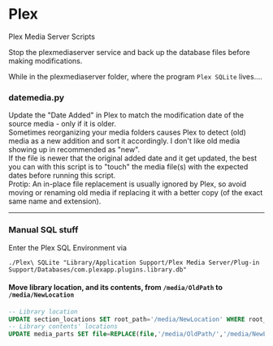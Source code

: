# Plex
Plex Media Server Scripts

Stop the plexmediaserver service and back up the database files before making modifications.

While in the plexmediaserver folder, where the program `Plex SQLite` lives....

### datemedia.py
Update the "Date Added" in Plex to match the modification date of the source media - only if it is older.  
Sometimes reorganizing your media folders causes Plex to detect (old) media as a new addition and sort it accordingly.  I don't like old media showing up in recommended as "new".  
If the file is newer that the original added date and it get updated, the best you can with this script is to "touch" the media file(s) with the expected dates before running this script.  
Protip:  An in-place file replacement is usually ignored by Plex, so avoid moving or renaming old media if replacing it with a better copy (of the exact same name and extension).  

---

### Manual SQL stuff

Enter the Plex SQL Environment via
```shell
./Plex\ SQLite "Library/Application Support/Plex Media Server/Plug-in Support/Databases/com.plexapp.plugins.library.db"
```

#### Move library location, and its contents, from `/media/OldPath` to `/media/NewLocation`
```sql
-- Library location
UPDATE section_locations SET root_path='/media/NewLocation' WHERE root_path='/media/OldPath';
-- Library contents' locations
UPDATE media_parts SET file=REPLACE(file,'/media/OldPath/','/media/NewLocation/') WHERE file LIKE '/media/OldPath/%';
```
